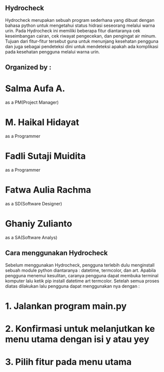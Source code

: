 ## Hydrocheck

Hydrocheck merupakan sebuah program sederhana yang dibuat dengan bahasa python untuk mengetahui status hidrasi seseorang melalui warna urin. Pada Hydrocheck ini memiliki beberapa fitur diantaranya cek keseimbangan cairan, cek riwayat pengecekan, dan pengingat air minum. Tujuan dari fitur-fitur tersebut guna untuk menunjang kesehatan pengguna dan juga sebagai pendeteksi dini untuk mendeteksi apakah ada komplikasi pada kesehatan pengguna melalui warna urin.

## Organized by :
# Salma Aufa A. 
as a PM(Project Manager)
# M. Haikal Hidayat 
as a Programmer
# Fadli Sutaji Muidita 
as a Programmer
# Fatwa Aulia Rachma 
as a SD(Software Designer)
# Ghaniy Zulianto 
as a SA(Software Analys)

## Cara menggunakan Hydrocheck 
Sebelum menggunakan Hydrocheck, pengguna terlebih dulu menginstall sebuah module python diantaranya : datetime, termcolor, dan art. Apabila pengguna menemui kesulitan, caranya pengguna dapat membuka terminal komputer lalu ketik pip install datetime art termcolor. Setelah semua proses diatas dilakukan lalu pengguna dapat menggunakan nya dengan :

# 1. Jalankan program main.py
# 2. Konfirmasi untuk melanjutkan ke menu utama dengan isi y atau yey
# 3. Pilih fitur pada menu utama

